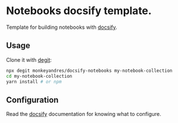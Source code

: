 # Notebooks docsify template.

Template for building notebooks with [docsify](https://github.com/docsifyjs/docsify/).

## Usage

Clone it with [degit](https://github.com/Rich-Harris/degit):

```bash
npx degit monkeyandres/docsify-notebooks my-notebook-collection
cd my-notebook-collection
yarn install # or npm
```

## Configuration

Read the [docsify](https://github.com/docsifyjs/docsify/) documentation for knowing what to configure.